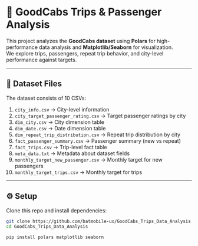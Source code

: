 # 🚖 GoodCabs Trips & Passenger Analysis

This project analyzes the **GoodCabs dataset** using **Polars** for high-performance data analysis and **Matplotlib/Seaborn** for visualization.  
We explore trips, passengers, repeat trip behavior, and city-level performance against targets.

---

## 📂 Dataset Files

The dataset consists of 10 CSVs:

1. `city_info.csv` → City-level information  
2. `city_target_passenger_rating.csv` → Target passenger ratings by city  
3. `dim_city.csv` → City dimension table  
4. `dim_date.csv` → Date dimension table  
5. `dim_repeat_trip_distribution.csv` → Repeat trip distribution by city  
6. `fact_passenger_summary.csv` → Passenger summary (new vs repeat)  
7. `fact_trips.csv` → Trip-level fact table  
8. `meta_data.txt` → Metadata about dataset fields  
9. `monthly_target_new_passenger.csv` → Monthly target for new passengers  
10. `monthly_target_trips.csv` → Monthly target for trips  

---

## ⚙️ Setup

Clone this repo and install dependencies:

```bash
git clone https://github.com/batmobile-ux/GoodCabs_Trips_Data_Analysis.git
cd GoodCabs_Trips_Data_Analysis

pip install polars matplotlib seaborn
